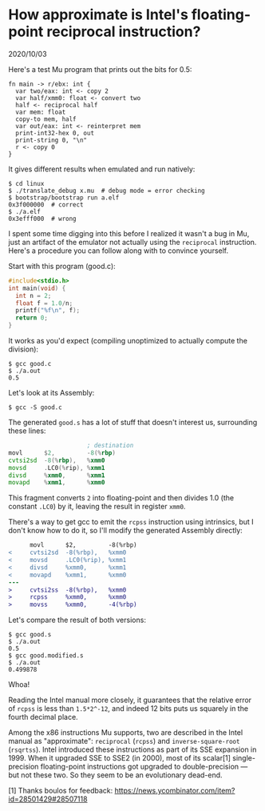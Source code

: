 # How approximate is Intel's floating-point reciprocal instruction?

2020/10/03

Here's a test Mu program that prints out the bits for 0.5:

  ```
  fn main -> r/ebx: int {
    var two/eax: int <- copy 2
    var half/xmm0: float <- convert two
    half <- reciprocal half
    var mem: float
    copy-to mem, half
    var out/eax: int <- reinterpret mem
    print-int32-hex 0, out
    print-string 0, "\n"
    r <- copy 0
  }
  ```

It gives different results when emulated and run natively:

  ```
  $ cd linux
  $ ./translate_debug x.mu  # debug mode = error checking
  $ bootstrap/bootstrap run a.elf
  0x3f000000  # correct
  $ ./a.elf
  0x3efff000  # wrong
  ```

I spent some time digging into this before I realized it wasn't a bug in Mu,
just an artifact of the emulator not actually using the `reciprocal` instruction.
Here's a procedure you can follow along with to convince yourself.

Start with this program (good.c):

  ```c
  #include<stdio.h>
  int main(void) {
    int n = 2;
    float f = 1.0/n;
    printf("%f\n", f);
    return 0;
  }
  ```

It works as you'd expect (compiling unoptimized to actually compute the
division):

  ```
  $ gcc good.c
  $ ./a.out
  0.5
  ```

Let's look at its Assembly:

  ```
  $ gcc -S good.c
  ```

The generated `good.s` has a lot of stuff that doesn't interest us, surrounding
these lines:

  ```asm
                        ; destination
  movl      $2,         -8(%rbp)
  cvtsi2sd  -8(%rbp),   %xmm0
  movsd     .LC0(%rip), %xmm1
  divsd     %xmm0,      %xmm1
  movapd    %xmm1,      %xmm0
  ```

This fragment converts `2` into floating-point and then divides 1.0 (the
constant `.LC0`) by it, leaving the result in register `xmm0`.

There's a way to get gcc to emit the `rcpss` instruction using intrinsics, but
I don't know how to do it, so I'll modify the generated Assembly directly:

  ```diff
        movl      $2,         -8(%rbp)
  <     cvtsi2sd  -8(%rbp),   %xmm0
  <     movsd     .LC0(%rip), %xmm1
  <     divsd     %xmm0,      %xmm1
  <     movapd    %xmm1,      %xmm0
  ---
  >     cvtsi2ss  -8(%rbp),   %xmm0
  >     rcpss     %xmm0,      %xmm0
  >     movss     %xmm0,      -4(%rbp)
  ```

Let's compare the result of both versions:

  ```
  $ gcc good.s
  $ ./a.out
  0.5
  $ gcc good.modified.s
  $ ./a.out
  0.499878
  ```

Whoa!

Reading the Intel manual more closely, it guarantees that the relative error
of `rcpss` is less than `1.5*2^-12`, and indeed 12 bits puts us squarely in
the fourth decimal place.

Among the x86 instructions Mu supports, two are described in the Intel manual
as "approximate": `reciprocal` (`rcpss`) and `inverse-square-root` (`rsqrtss`).
Intel introduced these instructions as part of its SSE expansion in 1999. When
it upgraded SSE to SSE2 (in 2000), most of its scalar[1] single-precision
floating-point instructions got upgraded to double-precision &mdash; but not
these two. So they seem to be an evolutionary dead-end.

[1] Thanks boulos for feedback: https://news.ycombinator.com/item?id=28501429#28507118
